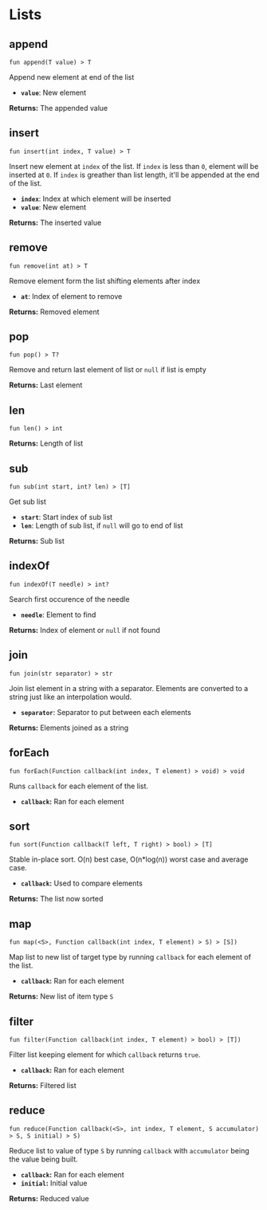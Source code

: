 # Lists

## append
```buzz
fun append(T value) > T
```
Append new element at end of the list
- **`value`**: New element

**Returns:** The appended value

## insert
```buzz
fun insert(int index, T value) > T
```
Insert new element at `index` of the list. If `index` is less than `0`, element will be inserted at `0`. If `index` is greather than list length, it'll be appended at the end of the list.
- **`index`**: Index at which element will be inserted
- **`value`**: New element

**Returns:** The inserted value

## remove
```buzz
fun remove(int at) > T
```
Remove element form the list shifting elements after index
- **`at`**: Index of element to remove

**Returns:** Removed element

## pop
```buzz
fun pop() > T?
```
Remove and return last element of list or `null` if list is empty

**Returns:** Last element

## len
```buzz
fun len() > int
```
**Returns:** Length of list

## sub
```buzz
fun sub(int start, int? len) > [T]
```
Get sub list
- **`start`**: Start index of sub list
- **`len`**: Length of sub list, if `null` will go to end of list

**Returns:** Sub list

## indexOf
```buzz
fun indexOf(T needle) > int?
```
Search first occurence of the needle
- **`needle`**: Element to find

**Returns:** Index of element or `null` if not found

## join
```buzz
fun join(str separator) > str
```
Join list element in a string with a separator. Elements are converted to a string just like an interpolation would.
- **`separator`**: Separator to put between each elements

**Returns:** Elements joined as a string

## forEach
```buzz
fun forEach(Function callback(int index, T element) > void) > void
```
Runs `callback` for each element of the list.
- **`callback`:** Ran for each element

## sort
```buzz
fun sort(Function callback(T left, T right) > bool) > [T]
```
Stable in-place sort. O(n) best case, O(n*log(n)) worst case and average case.
- **`callback`:** Used to compare elements

**Returns:** The list now sorted

## map
```buzz
fun map(<S>, Function callback(int index, T element) > S) > [S])
```
Map list to new list of target type by running `callback` for each element of the list.
- **`callback`:** Ran for each element

**Returns:** New list of item type `S`

## filter
```buzz
fun filter(Function callback(int index, T element) > bool) > [T])
```
Filter list keeping element for which `callback` returns `true`.
- **`callback`:** Ran for each element

**Returns:** Filtered list

## reduce
```buzz
fun reduce(Function callback(<S>, int index, T element, S accumulator) > S, S initial) > S)
```
Reduce list to value of type `S` by running `callback` with `accumulator` being the value being built.
- **`callback`:** Ran for each element
- **`initial`:** Initial value

**Returns:** Reduced value